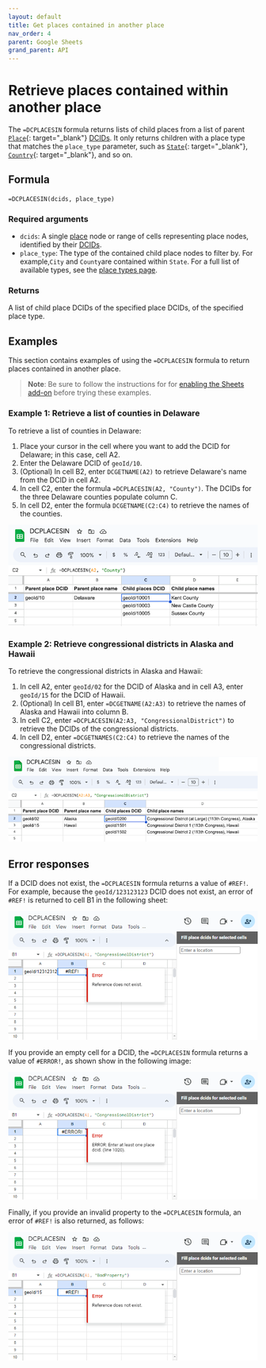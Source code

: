 ```yaml
---
layout: default
title: Get places contained in another place
nav_order: 4
parent: Google Sheets
grand_parent: API
---
```


# Retrieve places contained within another place

The `=DCPLACESIN` formula returns lists of child places from a list of parent [`Place`](https://datacommons.org/browser/Place){: target="_blank"} [DCIDs](/glossary.html#dcid). It only returns children with a place type that matches the `place_type` parameter, such as [`State`](https://datacommons.org/browser/State){: target="_blank"}, [`Country`](https://datacommons.org/browser/Country){: target="_blank"}, and so on.

## Formula

```
=DCPLACESIN(dcids, place_type)
```

### Required arguments

* `dcids`: A single [place](/glossary.html#place) node or range of cells representing place nodes, identified by their [DCIDs](/glossary.html#dcid).
* `place_type`: The type of the contained child place nodes to filter by. For example,`City` and `County`are contained within `State`. For a full list of available types, see the [place types page](/place_types.html).

### Returns

A list of child place DCIDs of the specified place DCIDs, of the specified place type.

## Examples

This section contains examples of using the `=DCPLACESIN` formula to return places contained in another place.

> **Note**: Be sure to follow the instructions for for [enabling the Sheets add-on](/api/sheets/index.html#install) before trying these examples.

### Example 1: Retrieve a list of counties in Delaware

To retrieve a list of counties in Delaware:
1. Place your cursor in the cell where you want to add the DCID for Delaware; in this case, cell A2.
2. Enter the Delaware DCID of `geoId/10`.
3. (Optional) In cell B2, enter `DCGETNAME(A2)` to retrieve Delaware's name from the DCID in cell A2.
4. In cell C2, enter the formula `=DCPLACESIN(A2, "County")`. The DCIDs for the three Delaware counties populate column C.
5. In cell D2, enter the formula `DCGETNAME(C2:C4)` to retrieve the names of the counties. 

![DCPLACESIN example 1](/assets/images/sheets/sheets_places_in_counties_in_delaware.png)

### Example 2: Retrieve congressional districts in Alaska and Hawaii

To retrieve the congressional districts in Alaska and Hawaii:

1. In cell A2, enter `geoId/02` for the DCID of Alaska and in cell A3, enter `geoId/15` for the DCID of Hawaii.
2. (Optional) In cell B1, enter `=DCGETNAME(A2:A3)` to retrieve the names of Alaska and Hawaii into column B.
3. In cell C2, enter `=DCPLACESIN(A2:A3, "CongressionalDistrict")` to retrieve the DCIDs of the congressional districts.
4. In cell D2, enter `=DCGETNAMES(C2:C4)` to retrieve the names of the congressional districts.

![DCGETPLACESIN example 2](/assets/images/sheets/sheets_places_in_congressional_districts_ak_hi.png)

## Error responses

If a DCID does not exist, the `=DCPLACESIN` formula returns a value of `#REF!`. For example, because the `geoId/123123123` DCID does not exist, an error of `#REF!` is returned to cell B1 in the following sheet:

![Error example](/assets/images/sheets/sheets_places_in_wrong_dcid.png)

If you provide an empty cell for a DCID, the `=DCPLACESIN` formula returns a value of `#ERROR!`, as shown show in the following image:

![Error example](/assets/images/sheets/sheets_places_in_no_input.png)

Finally, if you provide an invalid property to the `=DCPLACESIN` formula, an error of `#REF!` is also returned, as follows:

![Error example](/assets/images/sheets/sheets_places_in_bad_property.png)

